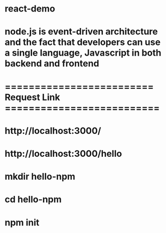 # react-demo
# node.js is event-driven architecture and the fact that developers can use a single language, Javascript in both backend and frontend
# ========================= Request Link ==========================
# http://localhost:3000/
# http://localhost:3000/hello
# mkdir hello-npm
# cd hello-npm
# npm init